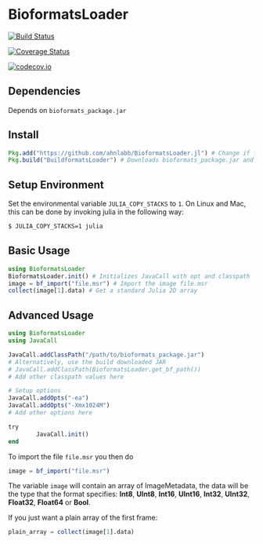 # BioformatsLoader

[![Build Status](https://travis-ci.org/ahnlabb/BioformatsLoader.jl.svg?branch=master)](https://travis-ci.org/ahnlabb/BioformatsLoader.jl)

[![Coverage Status](https://coveralls.io/repos/ahnlabb/BioformatsLoader.jl/badge.svg?branch=master&service=github)](https://coveralls.io/github/ahnlabb/BioformatsLoader.jl?branch=master)

[![codecov.io](http://codecov.io/github/ahnlabb/BioformatsLoader.jl/coverage.svg?branch=master)](http://codecov.io/github/ahnlabb/BioformatsLoader.jl?branch=master)

## Dependencies

Depends on `bioformats_package.jar`

## Install

```julia
Pkg.add("https://github.com/ahnlabb/BioformatsLoader.jl") # Change if forked
Pkg.build("BuildformatsLoader") # Downloads bioformats_package.jar and ome.xsd
```

## Setup Environment

Set the environmental variable `JULIA_COPY_STACKS` to `1`. On Linux and Mac, this can be done by invoking julia in the following way:

```bash
$ JULIA_COPY_STACKS=1 julia
```

## Basic Usage

```julia
using BioformatsLoader
BioformatsLoader.init() # Initializes JavaCall with opt and classpath
image = bf_import("file.msr") # Import the image file.msr
collect(image[1].data) # Get a standard Julia 2D array
```

## Advanced Usage

```julia
using BioformatsLoader
using JavaCall

JavaCall.addClassPath("/path/to/bioformats_package.jar")
# Alternatively, use the build downloaded JAR
# JavaCall.addClassPath(BioformatsLoader.get_bf_path())
# Add other classpath values here

# Setup options
JavaCall.addOpts("-ea")
JavaCall.addOpts("-Xmx1024M")
# Add other options here

try
        JavaCall.init()
end
```

To import the file `file.msr` you then do

```julia
image = bf_import("file.msr")
```

The variable `image` will contain an array of ImageMetadata, the data will be the type that the format specifies: __Int8__, __UInt8__, __Int16__, __UInt16__, __Int32__, __UInt32__, __Float32__, __Float64__ or __Bool__.

If you just want a plain array of the first frame:

```julia
plain_array = collect(image[1].data)
```

